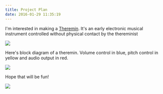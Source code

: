 ```yaml
---
title: Project Plan
date: 2016-01-29 11:35:19
---
```


I'm interested in making a [Theremin](https://en.wikipedia.org/wiki/Theremin). It's an early electronic musical instrument controlled without physical contact by the thereminist

![](http://www.carolinaeyck.com/media/portraits/CarolinaPlaying1211.jpg?t=1453258367)


Here's block diagram of a theremin. Volume control in blue, pitch control in yellow and audio output in red.

![](https://upload.wikimedia.org/wikipedia/commons/c/cb/Block_diagram_Theremin.png)

Hope that will be fun!

![](http://cnet1.cbsistatic.com/hub/i/r/2013/11/02/a0d46b02-6de8-11e3-913e-14feb5ca9861/resize/570xauto/d9feb99e1358983a3e909096ea0aca72/01_UM_Project___Odd_Harmonics___LR.jpg)